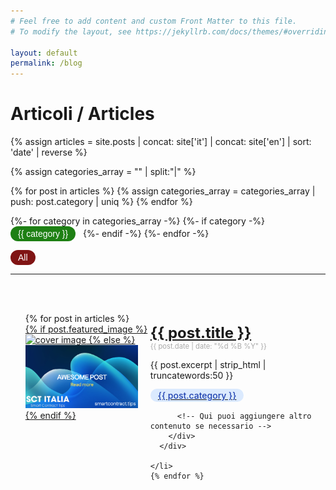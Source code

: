 ```yaml
---
# Feel free to add content and custom Front Matter to this file.
# To modify the layout, see https://jekyllrb.com/docs/themes/#overriding-theme-defaults

layout: default
permalink: /blog
---
```


# Articoli / Articles


<script>
  function categoryClick(category) {
    // Ottieni l'URL di base senza query string
    var baseUrl = window.location.href.split('?')[0];
    
    // Define the parameter name and value you want to add
    var paramName = 'cat';
    var paramValue = category;
    
    // Construct the new URL with the parameter
    var newUrl = category=="All" ? `${baseUrl}` : `${baseUrl}?${paramName}=${paramValue}`;
    
    // Change the location of the window to reload and add the parameter
    window.location.href = newUrl;
  }

  // Funzione che filtra gli elementi <li> basandosi sul parametro 'cat' della query string
  function filterListItemsByCategory() {
    // Ottieni il valore del parametro 'cat' dalla query string
    const urlSearchParams = new URLSearchParams(window.location.search);
    const category = urlSearchParams.get('cat');

    // Verifica se il parametro 'cat' è presente
    if (!category) {
      console.log("Il parametro 'cat' non è presente nella query string.");
      return;
    }

    // Trova tutti gli elementi <li> nel DOM che contengono un div con class="label"
    const listItems = document.querySelectorAll('li');

    // Itera sugli elementi <li> e mostra/nasconde basandosi sulla corrispondenza con 'cat'
    listItems.forEach(li => {
      const labelDiv = li.querySelector('.label');
      if (labelDiv && labelDiv.textContent.trim() === category) {
        li.style.display = ''; // Mostra l'elemento <li>
      } else {
        li.style.display = 'none'; // Nasconde l'elemento <li>
      }
    });
  }

  // Assicurati che lo script si esegua dopo il caricamento del DOM
  document.addEventListener('DOMContentLoaded', filterListItemsByCategory);  



</script>

<style>
    .post-date {
        font-size: 0.8em; /* Imposta il font più piccolo */
        color: #aaaaaa; /* Opzionale: Cambia il colore se desiderato */
    }

    .post-title {
        font-size: 1.6em; /* Imposta il font più piccolo */
    }

    .excerpt {
        font-size: 1.0em; /* Imposta il font più piccolo */
        color: #999; /* Opzionale: Cambia il colore se desiderato */
    }


    .label,button {
      --tw-text-opacity: 1;
      color: rgb(30 64 175/var(--tw-text-opacity));
      font-weight: 500;
      font-size: .875rem;
      line-height: 1.25rem;
      padding-bottom: .125rem;
      padding-top: .125rem;
      padding-left: .75rem;
      padding-right: .75rem;    
      border-radius: 9999px;
      align-items: center;
      --tw-bg-opacity: 1;
      background-color: rgb(219 234 254/var(--tw-bg-opacity));
    }

  .container {
    display: flex;
    margin-bottom: 25px;
  }
  
  .left-column {
    min-width: 200px;
    width: 40%;
  }
  
  .left-column img {
    width: 90%;
  }
  
  .right-column {
    flex-grow: 1;
  }
  
  .post-title {
    /* Stili per il titolo, ad esempio: */
    font-size: 24px;
    font-weight: bold;
  }

</style>


{% assign articles = site.posts | concat: site['it'] | concat: site['en'] | sort: 'date' | reverse %}

<!-- create categories array-->
{% assign categories_array = "" | split:"|" %}

{% for post in articles %}
        {% assign categories_array = categories_array | push: post.category | uniq %}
{% endfor %}

<!--Output the categories-->
{%- for category in categories_array -%}
  {%- if category -%}
  <button style="border: none; background-color: rgb(30,128,20); color: white;" onclick="categoryClick('{{ category }}')">
    {{ category }}</button> &nbsp;
  {%- endif -%}
{%- endfor -%}

<button 
  style="border: none; background-color: rgb(128,20,20); color: white;" onclick="categoryClick('All')">All
</button>

<hr/>
<br/><br/>

  <ul style="list-style-type: none">
    {% for post in articles %}
    <li>
      <div class="container">
        <div class="left-column">
          <!-- Sostituire 'image-src.jpg' con il percorso della tua immagine -->
          <a href="{{ post.url }}" >
            {% if post.featured_image %}
            <img src="{{ post.featured_image }}" alt="cover image">
            {% else %}
            <img src="/assets/images/awesome-post-placeholder.png" alt="cover image">
            {% endif %}
          </a>
        </div>
        <div class="right-column">
          <a class="post-title" href="{{ post.url }}" >
                {{ post.title }}
          </a>
          <div class="post-date"><i class="fa-regular fa-calendar"></i>
          {{ post.date | date: "%d %B %Y" }}</div>
          <p>{{ post.excerpt | strip_html | truncatewords:50 }}</p>
              <a href="javascript:categoryClick('{{ cat }}')">
                <span class="label">{{ post.category }}</span> 
              </a>
           
          <!-- Qui puoi aggiungere altro contenuto se necessario -->
        </div>     
      </div>
      
    </li>
    {% endfor %}  
  </ul>

